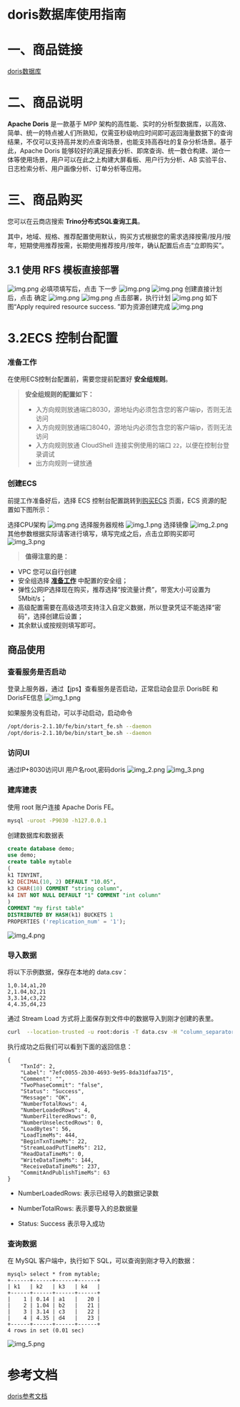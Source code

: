 # doris数据库使用指南

# 一、商品链接

[doris数据库]()

# 二、商品说明

**Apache Doris** 是一款基于 MPP 架构的高性能、实时的分析型数据库，以高效、简单、统一的特点被人们所熟知，仅需亚秒级响应时间即可返回海量数据下的查询结果，不仅可以支持高并发的点查询场景，也能支持高吞吐的复杂分析场景。基于此，Apache Doris 能够较好的满足报表分析、即席查询、统一数仓构建、湖仓一体等使用场景，用户可以在此之上构建大屏看板、用户行为分析、AB 实验平台、日志检索分析、用户画像分析、订单分析等应用。

# 三、商品购买

您可以在云商店搜索 **Trino分布式SQL查询工具**。

其中，地域、规格、推荐配置使用默认，购买方式根据您的需求选择按需/按月/按年，短期使用推荐按需，长期使用推荐按月/按年，确认配置后点击“立即购买”。


## 3.1 使用 RFS 模板直接部署
![img.png](images/img1.png)
必填项填写后，点击 下一步
![img.png](images/img2.png)
![img.png](images/img3.png)
创建直接计划后，点击 确定
![img.png](images/img4.png)
![img.png](images/img5.png)
点击部署，执行计划
![img.png](images/img6.png)
如下图“Apply required resource success. ”即为资源创建完成
![img.png](images/img7.png)
# 3.2ECS 控制台配置

### 准备工作

在使用ECS控制台配置前，需要您提前配置好 **安全组规则**。

> **安全组规则的配置如下：**
> - 入方向规则放通端口8030，源地址内必须包含您的客户端ip，否则无法访问
> - 入方向规则放通端口8040，源地址内必须包含您的客户端ip，否则无法访问
> - 入方向规则放通 CloudShell 连接实例使用的端口 `22`，以便在控制台登录调试
> - 出方向规则一键放通

### 创建ECS

前提工作准备好后，选择 ECS 控制台配置跳转到[购买ECS](https://support.huaweicloud.com/qs-ecs/ecs_01_0103.html) 页面，ECS 资源的配置如下图所示：

选择CPU架构
![img.png](images/img8.png)
选择服务器规格
![img_1.png](images/img_1.png)
选择镜像
![img_2.png](images/img_2.png)
其他参数根据实际请客进行填写，填写完成之后，点击立即购买即可
![img_3.png](images/img_3.png)


> **值得注意的是：**
- VPC 您可以自行创建
- 安全组选择 [**准备工作**](#准备工作) 中配置的安全组；
- 弹性公网IP选择现在购买，推荐选择“按流量计费”，带宽大小可设置为5Mbit/s；
- 高级配置需要在高级选项支持注入自定义数据，所以登录凭证不能选择“密码”，选择创建后设置；
- 其余默认或按规则填写即可。

## 商品使用


### 查看服务是否启动
登录上服务器，通过【jps】查看服务是否启动，正常启动会显示 DorisBE
和 DorisFE信息
![img_1.png](images/img_5.png)

如果服务没有启动，可以手动启动，启动命令
```bash
/opt/doris-2.1.10/fe/bin/start_fe.sh --daemon
/opt/doris-2.1.10/be/bin/start_be.sh --daemon
```

### 访问UI
通过IP+8030访问UI 用户名root,密码doris
![img_2.png](images/img_6.png)
![img_3.png](images/img_7.png)


### 建库建表
使用 root 账户连接 Apache Doris FE。
```bash
mysql -uroot -P9030 -h127.0.0.1
```

创建数据库和数据表
```sql
create database demo;
use demo;
create table mytable
(
k1 TINYINT,
k2 DECIMAL(10, 2) DEFAULT "10.05",    
k3 CHAR(10) COMMENT "string column",    
k4 INT NOT NULL DEFAULT "1" COMMENT "int column"
)
COMMENT "my first table"
DISTRIBUTED BY HASH(k1) BUCKETS 1
PROPERTIES ('replication_num' = '1');
```
![img_4.png](images/img_8.png)

### 导入数据
将以下示例数据，保存在本地的 data.csv：
```text
1,0.14,a1,20
2,1.04,b2,21
3,3.14,c3,22
4,4.35,d4,23
```

通过 Stream Load 方式将上面保存到文件中的数据导入到刚才创建的表里。

```bash
curl  --location-trusted -u root:doris -T data.csv -H "column_separator:," http://127.0.0.1:8030/api/demo/mytable/_stream_load
```

执行成功之后我们可以看到下面的返回信息：

```text
{
    "TxnId": 2,
    "Label": "7efc0055-2b30-4693-9e95-8da31dfaa715",
    "Comment": "",
    "TwoPhaseCommit": "false",
    "Status": "Success",
    "Message": "OK",
    "NumberTotalRows": 4,
    "NumberLoadedRows": 4,
    "NumberFilteredRows": 0,
    "NumberUnselectedRows": 0,
    "LoadBytes": 56,
    "LoadTimeMs": 444,
    "BeginTxnTimeMs": 22,
    "StreamLoadPutTimeMs": 212,
    "ReadDataTimeMs": 0,
    "WriteDataTimeMs": 144,
    "ReceiveDataTimeMs": 237,
    "CommitAndPublishTimeMs": 63
}
```
 - NumberLoadedRows: 表示已经导入的数据记录数

 - NumberTotalRows: 表示要导入的总数据量

 - Status: Success 表示导入成功

### 查询数据
在 MySQL 客户端中，执行如下 SQL，可以查询到刚才导入的数据：

```text
mysql> select * from mytable;                                                                                                                                                                                                              
+------+------+------+------+                                                                                                                                                                                                              
| k1   | k2   | k3   | k4   |                                                                                                                                                                                                              
+------+------+------+------+                                                                                                                                                                                                              
|    1 | 0.14 | a1   |   20 |                                                                                                                                                                                                              
|    2 | 1.04 | b2   |   21 |                                                                                                                                                                                                              
|    3 | 3.14 | c3   |   22 |                                                                                                                                                                                                              
|    4 | 4.35 | d4   |   23 |                                                                                                                                                                                                              
+------+------+------+------+                                                                                                                                                                                                              
4 rows in set (0.01 sec)       
```
![img_5.png](images/img_9.png)
# 参考文档

[doris参考文档](https://doris.incubator.apache.org/zh-CN/docs/2.0/gettingStarted/what-is-apache-doris)
